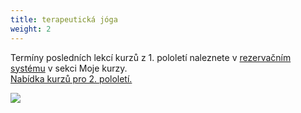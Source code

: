 ```yaml
---
title: terapeutická jóga
weight: 2
---
```

Termíny posledních lekcí kurzů z 1. pololetí naleznete v [rezervačním systému](https://vigvam.webooker.eu/) v sekci Moje kurzy.[](/assets/media-o-nas/rozvrh_21-22_ii_pol.pdf)[](https://www.brezanek.cz/assets/media-o-nas/rozvrh_21-22_ii_pol.pdf)\
[Nabídka kurzů pro 2. pololetí.](https://vigvam.webooker.eu/)

[](https://www.brezanek.cz/assets/media-o-nas/rozvrh_21-22_ii_pol.pdf)

![](/images/uploads/joga_ilona-72-24-in-.jpg)
